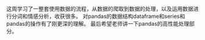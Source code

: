 这周学习了一整套使用数据的流程，从数据的爬取到数据的处理，以及运用数据进行分词和情感分析，收获很多。
对pandas的数据结构dataframe和series和pandas的操作有了刚更深的理解。
最后希望老师讲一下pandas的高性能处理部分。